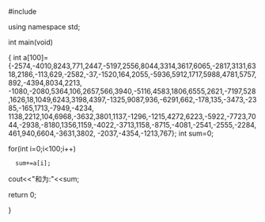 #include<iostream>

using namespace std;

int main(void)

{ int a[100]={-2574,-4010,8243,771,2447,-5197,2556,8044,3314,3617,6065,-2817,3131,6318,2186,-113,629,-2582,-37,-1520,164,2055,-5936,5912,1717,5988,4781,5757,892,-4394,8034,2213,
             -1080,-2080,5364,106,2657,566,3940,-5116,4583,1806,6555,2621,-7197,528,1626,18,1049,6243,3198,4397,-1325,9087,936,-6291,662,-178,135,-3473,-2385,-165,1713,-7949,-4234,
			 1138,2212,104,6968,-3632,3801,1137,-1296,-1215,4272,6223,-5922,-7723,7044,-2938,-8180,1356,1159,-4022,-3713,1158,-8715,-4081,-2541,-2555,-2284,461,940,6604,-3631,3802,
			 -2037,-4354,-1213,767};
  int sum=0;
  
  for(int i=0;i<100;i++)
  
	  sum+=a[i];
	  
  cout<<"和为:"<<sum;
  
  return 0;
  
}

